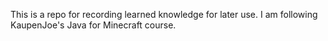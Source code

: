 This is a repo for recording learned knowledge for later use.
I am following KaupenJoe's Java for Minecraft course.
